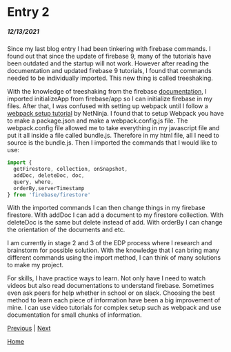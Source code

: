 # Entry 2
##### 12/13/2021

Since my last blog entry I had been tinkering with firebase commands. I found out that since the update of firebase 9, many of the tutorials have been outdated and the startup will not work. However after reading the documentation and updated firebase 9 tutorials, I found that commands needed to be individually imported. This new thing is called treeshaking. 

With the knowledge of treeshaking from the firebase [documentation](https://firebase.google.com/docs/web/setup?authuser=0), I imported initializeApp from firebase/app so I can initialize firebase in my files. After that, I was confused with setting up webpack until I follow a [webpack setup tutorial](https://www.youtube.com/watch?v=vK2NoOoqyRo) by NetNinja. I found that to setup Webpack you have to make a package.json and make a webpack.config.js file. The webpack.config file allowed me to take everything in my javascript file and put it all inside a file called bundle.js. Therefore in my html file, all I need to source is the bundle.js. Then I imported the commands that I would like to use:

```js 
import {
  getFirestore, collection, onSnapshot, 
  addDoc, deleteDoc, doc,
  query, where, 
  orderBy,serverTimestamp
} from 'firebase/firestore'
```
With the imported commands I can then change things in my firebase firestore. With addDoc I can add a document to my firestore collection.
With deleteDoc is the same but delete instead of add. 
With orderBy I can change the orientation of the documents and etc. 

I am currently in stage 2 and 3 of the EDP process where I research and brainstorm for possible solution. With the knowledge that I can bring many different commands using the import method, I can think of many solutions to make my project. 

For skills, I have practice ways to learn. Not only have I need to watch videos but also read documentations to understand firebase. Sometimes even ask peers for help whether in school or on slack. Choosing the best method to learn each piece of information have been a big improvement of mine. I can use video tutorials for complex setup such as webpack and use documentation for small chunks of information. 


[Previous](entry01.md) | [Next](entry03.md)

[Home](../README.md)
